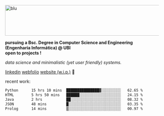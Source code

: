 
<img width="1415" height="100" alt="blu" src="https://github.com/rdsilva01/rdsilva01/assets/101207588/deb060e5-d035-4f09-b511-e3f50605b207">

**pursuing a Bsc. Degree in Computer Science and Engineering (Engenharia Informática) @ UBI** \
**open to projects !**

*data science and minimalistic (yet user friendly) systems.*

[linkedin](https://www.linkedin.com/in/rodrigo-silva-455b291bb/)
[webfolio](https://rdsilva01.github.io/portfolio-resume)
[website (w.i.p.)](https://rdsilva01.github.io/) 🏁

<!-- ![](https://komarev.com/ghpvc/?username=rdsilva01) -->

recent work:
<!--START_SECTION:waka-->

```txt
Python      15 hrs 10 mins  ███████████████▓░░░░░░░░░   62.65 %
HTML        5 hrs 50 mins   ██████░░░░░░░░░░░░░░░░░░░   24.15 %
Java        2 hrs           ██░░░░░░░░░░░░░░░░░░░░░░░   08.32 %
JSON        48 mins         █░░░░░░░░░░░░░░░░░░░░░░░░   03.35 %
Prolog      14 mins         ▒░░░░░░░░░░░░░░░░░░░░░░░░   00.97 %
```

<!--END_SECTION:waka-->

